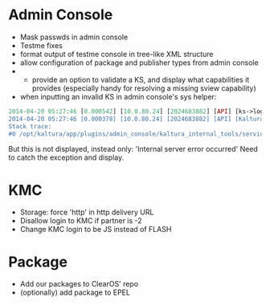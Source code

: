 # Admin Console

- Mask passwds in admin console
- Testme fixes
- format output of testme console in tree-like XML structure
- allow configuration of package and publisher types from admin console
- - provide an option to validate a KS, and display what capabilities it provides (especially handy for resolving a missing sview capability)
- when inputting an invalid KS in admin console's sys helper:
```PHP
2014-04-20 05:27:46 [0.000542] [10.0.80.24] [2024683882] [API] [ks->logError] ERR: Hash [>M��!���b�ZHD���] doesn't match sha1 on partner [174].
2014-04-20 05:27:46 [0.000378] [10.0.80.24] [2024683882] [API] [KalturaFrontController->getExceptionObject] CRIT: exception 'Exception' with message 'INVALID_STR' in /opt/kaltura/app/alpha/apps/kaltura/lib/webservices/kSessionUtils.class.php:272
Stack trace: 
#0 /opt/kaltura/app/plugins/admin_console/kaltura_internal_tools/services/KalturaInternalToolsSystemHelperService.php(22): ks::fromSecureString('djJ8MTc0fHK3sNK...')
```

But this is not displayed, instead only: 'Internal server error occurred'
Need to catch the exception and display.

# KMC
- Storage: force 'http' in http delivery URL
- Disallow login to KMC if partner is -2
- Change KMC login to be JS instead of FLASH

# Package
- Add our packages to ClearOS' repo
- (optionally) add package to EPEL
